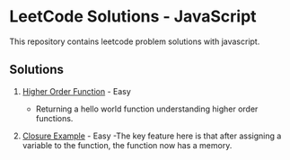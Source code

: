 # LeetCode Solutions - JavaScript

This repository contains leetcode problem solutions with javascript.

## Solutions

1. [Higher Order Function](./solutions/0001-ho-function.js) - Easy
    - Returning a hello world function understanding higher order functions.

2. [Closure Example](./solutions/0002-closure.js) - Easy
    -The key feature here is that after assigning a variable to the function, the function now has a memory.
